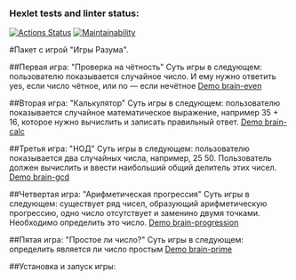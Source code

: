 ### Hexlet tests and linter status:
[![Actions Status](https://github.com/olyavorobeva/python-project-49/workflows/hexlet-check/badge.svg)](https://github.com/olyavorobeva/python-project-49/actions)
[![Maintainability](https://api.codeclimate.com/v1/badges/c5be20bbe33e755776f4/maintainability)](https://codeclimate.com/github/olyavorobeva/python-project-49/maintainability)

#Пакет с игрой "Игры Разума".

##Первая игра: "Проверка на чётность"
Суть игры в следующем: пользователю показывается случайное число. И ему нужно ответить yes, если число чётное, или no — если нечётное
[Demo brain-even](https://asciinema.org/a/551628)

##Вторая игра: "Калькулятор"
Суть игры в следующем: пользователю показывается случайное математическое выражение, например 35 + 16, которое нужно вычислить и записать правильный ответ.
[Demo brain-calc](https://asciinema.org/a/eeizYaGRUYwDuGgT1iIdtrKvV)

##Третья игра: "НОД"
Суть игры в следующем: пользователю показывается два случайных числа, например, 25 50. Пользователь должен вычислить и ввести наибольший общий делитель этих чисел.
[Demo brain-gcd](https://asciinema.org/a/dtWsqZ7BZy0KH41EIVbJnXwFJ)

##Четвертая игра: "Арифметическая прогрессия"
Суть игры в следующем: существует ряд чисел, образующий арифметическую прогрессию, одно число отсутствует и заменино двумя точками. Необходимо определить это число.
[Demo brain-progression](https://asciinema.org/a/fdoRmzSK3fJZMcLI3GaLg9B6l)

##Пятая игра: "Простое ли число?"
Суть игры в следующем: определить является ли число простым
[Demo brain-prime](https://asciinema.org/a/556206)

##Установка и запуск игры:

